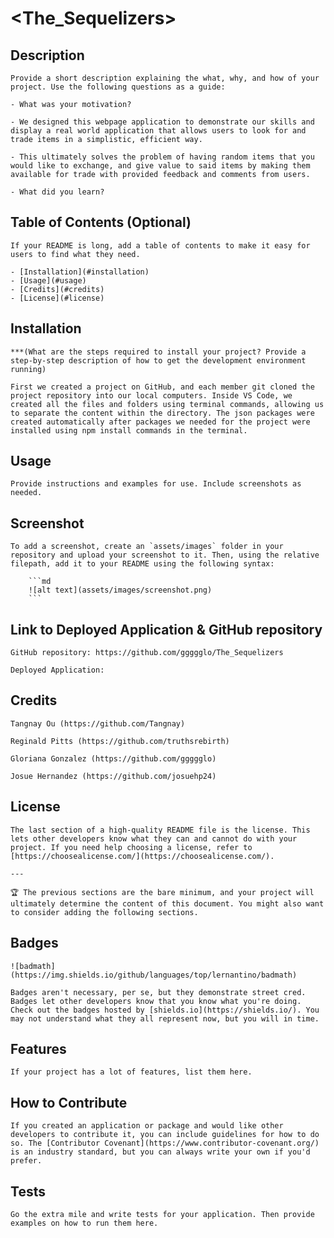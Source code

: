 # <The_Sequelizers>

## Description
    
    Provide a short description explaining the what, why, and how of your project. Use the following questions as a guide:
    
    - What was your motivation?

    - We designed this webpage application to demonstrate our skills and display a real world application that allows users to look for and trade items in a simplistic, efficient way.

    - This ultimately solves the problem of having random items that you would like to exchange, and give value to said items by making them available for trade with provided feedback and comments from users. 

    - What did you learn?
    
## Table of Contents (Optional)
    
    If your README is long, add a table of contents to make it easy for users to find what they need.
    
    - [Installation](#installation)
    - [Usage](#usage)
    - [Credits](#credits)
    - [License](#license)
    
## Installation
    
    ***(What are the steps required to install your project? Provide a step-by-step description of how to get the development environment running)

    First we created a project on GitHub, and each member git cloned the project repository into our local computers. Inside VS Code, we created all the files and folders using terminal commands, allowing us to separate the content within the directory. The json packages were created automatically after packages we needed for the project were installed using npm install commands in the terminal. 
    
## Usage
    
    Provide instructions and examples for use. Include screenshots as needed.
    
## Screenshot 

    To add a screenshot, create an `assets/images` folder in your repository and upload your screenshot to it. Then, using the relative filepath, add it to your README using the following syntax:
    
        ```md
        ![alt text](assets/images/screenshot.png)
        ```
    
## Link to Deployed Application & GitHub repository

    GitHub repository: https://github.com/ggggglo/The_Sequelizers

    Deployed Application: 

## Credits
    
    Tangnay Ou (https://github.com/Tangnay)

    Reginald Pitts (https://github.com/truthsrebirth)

    Gloriana Gonzalez (https://github.com/ggggglo)

    Josue Hernandez (https://github.com/josuehp24)
    
## License
    
    The last section of a high-quality README file is the license. This lets other developers know what they can and cannot do with your project. If you need help choosing a license, refer to [https://choosealicense.com/](https://choosealicense.com/).
    
    ---
    
    🏆 The previous sections are the bare minimum, and your project will ultimately determine the content of this document. You might also want to consider adding the following sections.
    
## Badges
    
    ![badmath](https://img.shields.io/github/languages/top/lernantino/badmath)
    
    Badges aren't necessary, per se, but they demonstrate street cred. Badges let other developers know that you know what you're doing. Check out the badges hosted by [shields.io](https://shields.io/). You may not understand what they all represent now, but you will in time.
    
## Features
    
    If your project has a lot of features, list them here.
    
## How to Contribute
    
    If you created an application or package and would like other developers to contribute it, you can include guidelines for how to do so. The [Contributor Covenant](https://www.contributor-covenant.org/) is an industry standard, but you can always write your own if you'd prefer.
    
## Tests
    
    Go the extra mile and write tests for your application. Then provide examples on how to run them here.
